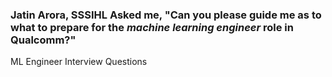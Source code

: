 ### Jatin Arora, SSSIHL Asked me, "Can you please guide me as to what to prepare for the *machine learning engineer* role in Qualcomm?"

ML Engineer Interview Questions
